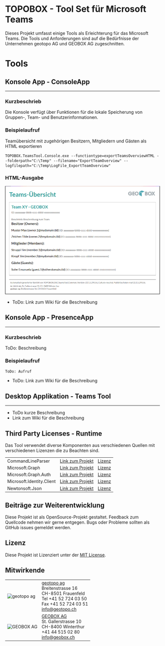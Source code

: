 # **TOPOBOX - Tool Set für Microsoft Teams**
Dieses Projekt umfasst einige Tools als Erleichterung für das Microsoft Teams.
Die Tools und Anforderungen sind auf die Bedürfnisse der Unternehmen geotopo AG und GEOBOX AG zugeschnitten.

# Tools

## Konsole App - ConsoleApp
___
### Kurzbeschrieb

Die Konsole verfügt über Funktionen für die lokale Speicherung von Gruppen-, Team- und Benutzerinformationen.

### Beispielaufruf

Teamübersicht mit zugehörigen Besitzern, Mitgliedern und Gästen als HTML exportieren

```
TOPOBOX.TeamsTool.Console.exe --functiontype=exportTeamsOverviewHTML --folderpath="C:\Temp" --filename="ExportTeamOverview" --logfilepath="C:\Temp\LogFile_ExportTeamOverview"
```
### HTML-Ausgabe
<img src="_images/html_teams_overview.png" alt="Bild HTML-Seite" width="700"/>

- ToDo: Link zum Wiki für die Beschreibung

## Konsole App - PresenceApp
___
### Kurzbeschrieb

ToDo: Beschreibung

### Beispielaufruf

```
ToDo: Aufruf
```
- ToDo: Link zum Wiki für die Beschreibung

## Desktop Applikation - Teams Tool
___
- ToDo kurze Beschreibung
- Link zum Wiki für die Beschreibung


## Third Party Licenses - Runtime

Das Tool verwendet diverse Komponenten aus verschiedenen Quellen mit verschiedenen Lizenzen die zu Beachten sind.

|                              |            |            |
|------------------------------|------------|------------|
| CommandLineParser            | [Link zum Projekt](https://github.com/commandlineparser/commandline) | [Lizenz](https://www.nuget.org/packages/CommandLineParser/2.8.0/license)  |
| Microsoft.Graph              | [Link zum Projekt](https://developer.microsoft.com/en-us/graph) | [Lizenz](https://www.nuget.org/packages/Microsoft.Graph/4.0.0-preview.7/license)  |
| Microsoft.Graph.Auth         | [Link zum Projekt](https://developer.microsoft.com/en-us/graph) | [Lizenz](https://www.nuget.org/packages/Microsoft.Graph.Auth/1.0.0-preview.7/license)  |
| Microsoft.Identity.Client    | [Link zum Projekt](https://github.com/AzureAD/microsoft-authentication-library-for-dotnet) | [Lizenz](https://licenses.nuget.org/MIT)  |
| Newtonsoft.Json              | [Link zum Projekt](https://www.newtonsoft.com/json) | [Lizenz](https://licenses.nuget.org/MIT)  |



## Beiträge zur Weiterentwicklung

Diese Projekt ist als OpenSource-Projekt gestaltet. Feedback zum Quellcode nehmen wir gerne entgegen. Bugs oder Probleme sollten als GitHub issues gemeldet werden.

## Lizenz

Diese Projekt ist Lizenziert unter der [MIT License](LICENSE).

## Mitwirkende

|                          |                                  |
|--------------------------|----------------------------------|
|<img src="https://www.geotopo.ch/img/grundgeruest/header/geotopo-logo.svg" alt="geotopo ag" width="200"/>     | [geotopo ag](https://www.geotopo.ch) <br> Breitenstrasse 16 <br> CH-8501 Frauenfeld <br> Tel +41 52 724 03 50 <br> Fax +41 52 724 03 51 <br> info@geotopo.ch       |                                       
|<img src="https://geobox.ch/de-wGlobal/wGlobal/layout/images/Geobox-AG-GIS-Geographische-Informationssystem.svg" alt="GEOBOX AG" width="200"/>     |[GEOBOX AG](https://www.geobox.ch) <br> St. Gallerstrasse 10 <br> CH-8400 Winterthur <br> +41 44 515 02 80 <br> info@geobox.ch     |



